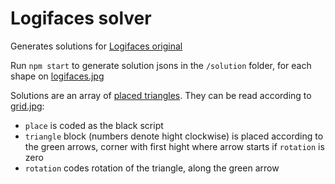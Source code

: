 # Logifaces solver

Generates solutions for [Logifaces original](https://www.logifaces.com/product-page/copy-of-logifaces-original-16-pcs-game-concrete)

Run `npm start` to generate solution jsons in the `/solution` folder, for each shape on [logifaces.jpg](./logifaces.jpg)

Solutions are an array of [placed triangles](./src/placed-triangle.ts). They can be read according to [grid.jpg](./grid.jpg):

-   `place` is coded as the black script
-   `triangle` block (numbers denote hight clockwise) is placed according to the green arrows, corner with first hight where arrow starts if `rotation` is zero
-   `rotation` codes rotation of the triangle, along the green arrow
